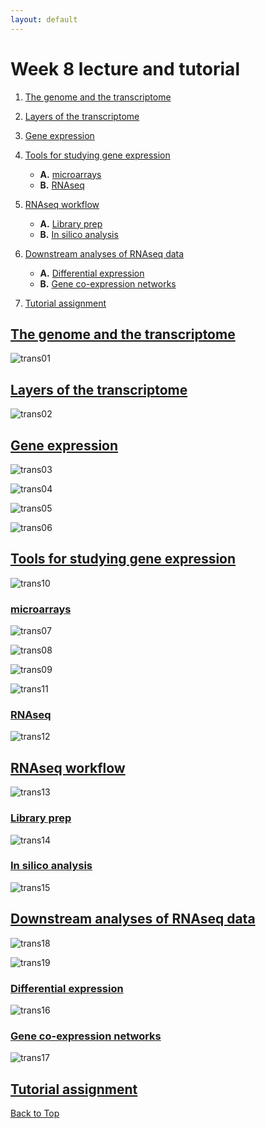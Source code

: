 ```yaml
---
layout: default
---
```


<a name="top"></a>

# Week 8 lecture and tutorial
1. [The genome and the transcriptome](#transcriptome)

2. [Layers of the transcriptome](#layers)

3. [Gene expression](#gene)

4. [Tools for studying gene expression](#study)
	- **A.** [microarrays](#micro)
	- **B.** [RNAseq](#RNAseq)
	

5. [RNAseq workflow](#workflow)
	- **A.** [Library prep](#library)
	- **B.** [In silico analysis](#silico)


6. [Downstream analyses of RNAseq data](#down)
	- **A.** [Differential expression](#diff)
	- **B.** [Gene co-expression networks](#net)

7. [Tutorial assignment](#tut)


## <ins>**The genome and the transcriptome**</ins> <a name="transcriptome"></a>

![trans01](/Images/Week08/trans01.png)

## <ins>**Layers of the transcriptome**</ins> <a name="layers"></a>

![trans02](/Images/Week08/trans02.png)

## <ins>**Gene expression**</ins> <a name="gene"></a>

![trans03](/Images/Week08/trans03.png)

![trans04](/Images/Week08/trans04.png)

![trans05](/Images/Week08/trans05.png)

![trans06](/Images/Week08/trans06.png)

## <ins>**Tools for studying gene expression**</ins> <a name="study"></a>

![trans10](/Images/Week08/trans10.png)

### <ins>**microarrays**</ins> <a name="micro"></a>

![trans07](/Images/Week08/trans07.png)

![trans08](/Images/Week08/trans08.png)

![trans09](/Images/Week08/trans09.png)

![trans11](/Images/Week08/trans11.png)

### <ins>**RNAseq**</ins> <a name="RNAseq"></a>

![trans12](/Images/Week08/trans12.png)

## <ins>**RNAseq workflow**</ins> <a name="workflow"></a>

![trans13](/Images/Week08/trans13.png)

### <ins>**Library prep**</ins> <a n	ame="library"></a>

![trans14](/Images/Week08/trans14.png)

### <ins>**In silico analysis**</ins> <a name="silico"></a>

![trans15](/Images/Week08/trans15.png)

## <ins>**Downstream analyses of RNAseq data**</ins> <a name="down"></a>

![trans18](/Images/Week08/trans18.png)

![trans19](/Images/Week08/trans19.png)

### <ins>**Differential expression**</ins> <a name="diff"></a>

![trans16](/Images/Week08/trans16.png)

### <ins>**Gene co-expression networks**</ins> <a name="net"></a>

![trans17](/Images/Week08/trans17.png)

## <ins>**Tutorial assignment**</ins> <a name="tut"></a>



[Back to Top](#top)
